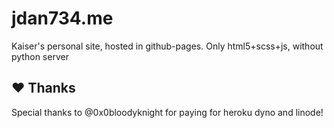 # jdan734.me
Kaiser's personal site, hosted in github-pages. Only html5+scss+js, without python server

## ❤️ Thanks
Special thanks to @0x0bloodyknight for paying for heroku dyno and linode!